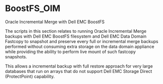 # BoostFS_OIM

Oracle Incremental Merge with Dell EMC BoostFS

The scripts in this section relates to running Oracle Incremental Merge backups with Dell EMC BoostFS filesystem and Dell EMC Data Domain Fastcopy to snapshot and preserve every full or incremental merge backups performed without consuming extra storage on the data domain appliance while providing the ability to perform live mount of such fastcopy snapshots.

This allows a incremental backup with full restore approach for very large databases that run on arrays that do not support Dell EMC Storage Direct (ProtectPoint) capability.
